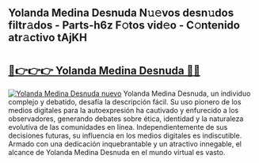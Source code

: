 ## Yolanda Medina Desnuda N𝚞𝚎vos desn𝚞dos filtr𝚊dos - Parts-h6z F𝚘tos vid𝚎o - C𝚘ntenido atr𝚊ctivo tAjKH

# <h2><a href="http://mb3qk3.tromn.icu/?c=Yolanda+Medina+Desnuda">🔗👉👉👉 Yolanda Medina Desnuda 🔗🔗</a></h2>

[![Yolanda Medina Desnuda nuevo](https://i.imgur.com/pEAQMta.gif)](http://mb3qk3.tromn.icu/?c=Yolanda+Medina+Desnuda)
Yolanda Medina Desnuda, un individuo complejo y debatido, desafía la descripción fácil. Su uso pionero de los medios digitales para la autoexpresión ha cautivado y enfurecido a los observadores, generando debates sobre ética, identidad y la naturaleza evolutiva de las comunidades en línea. Independientemente de sus decisiones futuras, su influencia en los medios digitales es indiscutible. Armado con una dedicación inquebrantable y un atractivo innegable, el alcance de Yolanda Medina Desnuda en el mundo virtual es vasto.
